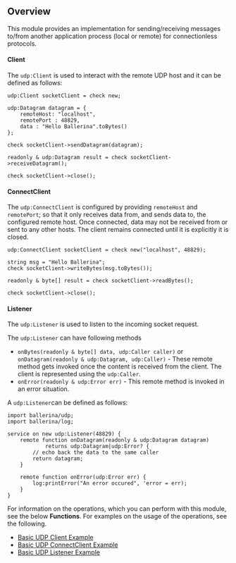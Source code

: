 ## Overview

This module provides an implementation for sending/receiving messages to/from another application process (local or remote) for connectionless protocols.

#### Client
The `udp:Client` is used to interact with the remote UDP host and it can be defined as follows:

```ballerina
udp:Client socketClient = check new;

udp:Datagram datagram = {
    remoteHost: "localhost",
    remotePort : 48829,
    data : "Hello Ballerina".toBytes()
};

check socketClient->sendDatagram(datagram);

readonly & udp:Datagram result = check socketClient->receiveDatagram();

check socketClient->close();
```

#### ConnectClient
The `udp:ConnectClient` is configured by providing `remoteHost` and `remotePort`; so that it only receives data from, and sends data to, the configured remote host. Once connected, data may not be received from or sent to any other hosts. The client remains connected until it is explicitly it is closed.

```ballerina
udp:ConnectClient socketClient = check new("localhost", 48829);

string msg = "Hello Ballerina";
check socketClient->writeBytes(msg.toBytes());

readonly & byte[] result = check socketClient->readBytes();

check socketClient->close();
```

#### Listener
The `udp:Listener` is used to listen to the incoming socket request.<br/>

The `udp:Listener` can have following methods
- `onBytes(readonly & byte[] data, udp:Caller caller)` or `onDatagram(readonly & udp:Datagram, udp:Caller)` - These remote method gets invoked once the content is received from the client. The client is represented using the `udp:Caller`.
- `onError(readonly & udp:Error err)` - This remote method is invoked in an error situation.

A `udp:Listener`can be defined as follows:

```ballerina
import ballerina/udp;
import ballerina/log;

service on new udp:Listener(48829) {
    remote function onDatagram(readonly & udp:Datagram datagram)
            returns udp:Datagram|udp:Error? {
        // echo back the data to the same caller
        return datagram;
    }

    remote function onError(udp:Error err) {
        log:printError("An error occured", 'error = err);
    }
}
```

For information on the operations, which you can perform with this module, see the below **Functions**. For examples on the usage of the operations, see the following.
 * [Basic UDP Client Example](https://ballerina.io/learn/by-example/udp-client.html)
 * [Basic UDP ConnectClient Example](https://ballerina.io/learn/by-example/udp-connect-client.html)
 * [Basic UDP Listener Example](https://ballerina.io/learn/by-example/udp-listener.html)
